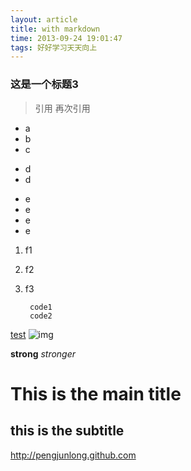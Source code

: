 ```yaml
---
layout: article
title: with markdown
time: 2013-09-24 19:01:47
tags: 好好学习天天向上
---
```

### 这是一个标题3 ###
> 引用
> 再次引用

* a
* b
* c

+ d
+ d

- e
- e
- e
- e

1. f1
2. f2
3. f3

        
        code1
        code2
        

[test](http://www.github.com "title")
![img](http://www.github.com/favicon.ico "img title")

**strong**
_stronger_

This is the main title
======================
this is the subtitle
--------------------

<http://pengjunlong.github.com>


